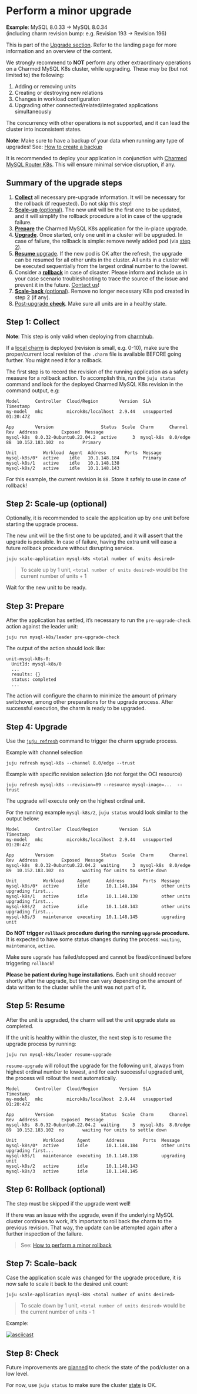 # Perform a minor upgrade

**Example**: MySQL 8.0.33 -> MySQL 8.0.34<br/>
(including charm revision bump: e.g. Revision 193 -> Revision 196)

This is part of the [Upgrade section](/how-to/upgrade/index). Refer to the landing page for more information and an overview of the content.

We strongly recommend to **NOT** perform any other extraordinary operations on a Charmed MySQL K8s cluster, while upgrading. These may be (but not limited to) the following:

1. Adding or removing units
2. Creating or destroying new relations
3. Changes in workload configuration
4. Upgrading other connected/related/integrated applications simultaneously

The concurrency with other operations is not supported, and it can lead the cluster into inconsistent states.


**Note**: Make sure to have a backup of your data when running any type of upgrades!
See: [How to create a backup](/how-to/back-up-and-restore/create-a-backup)

It is recommended to deploy your application in conjunction with [Charmed MySQL Router K8s](https://charmhub.io/mysql-router-k8s). This will ensure minimal service disruption, if any.

## Summary of the upgrade steps

1. [**Collect**](#step-1-collect) all necessary pre-upgrade information. It will be necessary for the rollback (if requested). Do not skip this step!
2. [**Scale-up** (optional)](#step-2-scale-up-optional). The new unit will be the first one to be updated, and it will simplify the rollback procedure a lot in case of the upgrade failure.
3. [**Prepare**](#step-3-prepare) the Charmed MySQL K8s application for the in-place upgrade.
4. [**Upgrade**](#step-4-upgrade). Once started, only one unit in a cluster will be upgraded. In case of failure, the rollback is simple: remove newly added pod (via [step 2](#step-2-scale-up-optional)).
5. [**Resume** upgrade](#step-5-resume). If the new pod is OK after the refresh, the upgrade can be resumed for all other units in the cluster. All units in a cluster will be executed sequentially from the largest ordinal number to the lowest.
6. Consider a [**rollback**](#step-6-rollback-optional) in case of disaster. Please inform and include us in your case scenario troubleshooting to trace the source of the issue and prevent it in the future. [Contact us](https://chat.charmhub.io/charmhub/channels/data-platform)!
7. [**Scale-back** (optional)](#step-7-scale-back). Remove no longer necessary K8s pod created in step 2 (if any).
8. [Post-upgrade **check**](#step-8-check). Make sure all units are in a healthy state.

## Step 1: Collect


**Note**:  This step is only valid when deploying from [charmhub](https://charmhub.io/). 

If a [local charm](https://juju.is/docs/sdk/deploy-a-charm) is deployed (revision is small, e.g. 0-10), make sure the proper/current local revision of the `.charm` file is available BEFORE going further. You might need it for a rollback.

The first step is to record the revision of the running application as a safety measure for a rollback action. To accomplish this, run the `juju status` command and look for the deployed Charmed MySQL K8s revision in the command output, e.g:

```shell
Model      Controller  Cloud/Region        Version  SLA          Timestamp
my-model   mkc         microk8s/localhost  2.9.44   unsupported  01:20:47Z

App        Version                  Status  Scale  Charm      Channel  Rev  Address         Exposed  Message
mysql-k8s  8.0.32-0ubuntu0.22.04.2  active      3  mysql-k8s  8.0/edge  88  10.152.183.102  no       Primary

Unit          Workload  Agent  Address       Ports  Message
mysql-k8s/0*  active    idle   10.1.148.184         Primary
mysql-k8s/1   active    idle   10.1.148.138         
mysql-k8s/2   active    idle   10.1.148.143
```

For this example, the current revision is `88`. Store it safely to use in case of rollback!

## Step 2: Scale-up (optional)

Optionally, it is recommended to scale the application up by one unit before starting the upgrade process.

The new unit will be the first one to be updated, and it will assert that the upgrade is possible. In case of failure, having the extra unit will ease a future rollback procedure without disrupting service. 

```shell
juju scale-application mysql-k8s <total number of units desired>
```
> To scale up by 1 unit, `<total number of units desired>` would be the current number of units + 1 

Wait for the new unit to be ready.

## Step 3: Prepare

After the application has settled, it’s necessary to run the `pre-upgrade-check` action against the leader unit:

```shell
juju run mysql-k8s/leader pre-upgrade-check
```

The output of the action should look like:

```shell
unit-mysql-k8s-0:
  UnitId: mysql-k8s/0
  ...
  results: {}
  status: completed
  ...
```

The action will configure the charm to minimize the amount of primary switchover, among other preparations for the upgrade process. After successful execution, the charm is ready to be upgraded.

## Step 4: Upgrade

Use the [`juju refresh`](https://juju.is/docs/juju/juju-refresh) command to trigger the charm upgrade process.

Example with channel selection
```shell
juju refresh mysql-k8s --channel 8.0/edge --trust
```

Example with specific revision selection (do not forget the OCI resource)
```shell
juju refresh mysql-k8s --revision=89 --resource mysql-image=...  --trust
```

The upgrade will execute only on the highest ordinal unit.

For the running example `mysql-k8s/2`, `juju status` would look similar to the output below:

```shell
Model      Controller  Cloud/Region        Version  SLA          Timestamp
my-model   mkc         microk8s/localhost  2.9.44   unsupported  01:20:47Z

App        Version                  Status  Scale  Charm      Channel  Rev  Address         Exposed  Message
mysql-k8s  8.0.32-0ubuntu0.22.04.2  waiting     3  mysql-k8s  8.0/edge  89  10.152.183.102  no       waiting for units to settle down

Unit          Workload     Agent      Address       Ports  Message
mysql-k8s/0*  active       idle       10.1.148.184         other units upgrading first...
mysql-k8s/1   active       idle       10.1.148.138         other units upgrading first...
mysql-k8s/2   active       idle       10.1.148.143         other units upgrading first...
mysql-k8s/3   maintenance  executing  10.1.148.145         upgrading unit
```

**Do NOT trigger `rollback` procedure during the running `upgrade` procedure.**
It is expected to have some status changes during the process: `waiting`, `maintenance`, `active`. 

Make sure `upgrade` has failed/stopped and cannot be fixed/continued before triggering `rollback`!

**Please be patient during huge installations.**
Each unit should recover shortly after the upgrade, but time can vary depending on the amount of data written to the cluster while the unit was not part of it. 

## Step 5: Resume

After the unit is upgraded, the charm will set the unit upgrade state as completed. 

If the unit is healthy within the cluster, the next step is to resume the upgrade process by running:

```shell
juju run mysql-k8s/leader resume-upgrade
```

`resume-upgrade` will rollout the upgrade for the following unit, always from highest ordinal number to lowest, and for each successful upgraded unit, the process will rollout the next automatically.

```shell
Model      Controller  Cloud/Region        Version  SLA          Timestamp
my-model   mkc         microk8s/localhost  2.9.44   unsupported  01:20:47Z

App        Version                  Status  Scale  Charm      Channel  Rev  Address         Exposed  Message
mysql-k8s  8.0.32-0ubuntu0.22.04.2  waiting     3  mysql-k8s  8.0/edge  89  10.152.183.102  no       waiting for units to settle down

Unit          Workload     Agent      Address       Ports  Message
mysql-k8s/0*  active       idle       10.1.148.184         other units upgrading first...
mysql-k8s/1   maintenance  executing  10.1.148.138         upgrading unit
mysql-k8s/2   active       idle       10.1.148.143         
mysql-k8s/3   active       idle       10.1.148.145 
```

## Step 6: Rollback (optional)

The step must be skipped if the upgrade went well! 

If there was an issue with the upgrade, even if the underlying MySQL cluster continues to work, it’s important to roll back the charm to the previous revision. That way, the update can be attempted again after a further inspection of the failure. 

> See: [How to perform a minor rollback](/how-to/upgrade/perform-a-minor-rollback)

## Step 7: Scale-back

Case the application scale was changed for the upgrade procedure, it is now safe to scale it back to the desired unit count:

```shell
juju scale-application mysql-k8s <total number of units desired>
```
> To scale down by 1 unit, `<total number of units desired>` would be the current number of units - 1 

Example:

[![asciicast](https://asciinema.org/a/7ZMAsPWU3wv7ynZI1JvgRFG31.png)](https://asciinema.org/a/7ZMAsPWU3wv7ynZI1JvgRFG31)

## Step 8: Check

Future improvements are [planned](https://warthogs.atlassian.net/browse/DPE-2620) to check the state of the pod/cluster on a low level. 

For now, use `juju status` to make sure the cluster [state](/reference/charm-statuses) is OK.

<!---
**More TODOs:**

* Clearly describe "failure state"!!!
* How to check progress of upgrade (is it failed or running?)?
* Hints how to fix failed upgrade? mysql-shell hints....
* Describe pre-upgrade check: free space, etc.
--->

